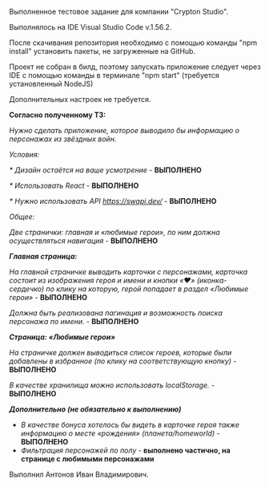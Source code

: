 Выполненное тестовое задание для компании "Crypton Studio".

Выполнялось на IDE Visual Studio Code v.1.56.2.

После скачивания репозитория необходимо с помощью команды "npm install" установить пакеты, не загруженные на GitHub.

Проект не собран в билд, поэтому запускать приложение следует через IDE с помощью команды в терминале "npm start" (требуется установленный NodeJS)

Дополнительных настроек не требуется.

**Согласно полученному ТЗ:**

_Нужно сделать приложение, которое выводило бы информацию о персонажах из звёздных войн._

_Условия:_

_\* Дизайн остаётся на ваше усмотрение_ - **ВЫПОЛНЕНО**

_\* Использовать React_ - **ВЫПОЛНЕНО**

_\* Нужно использовать API https://swapi.dev/_ - **ВЫПОЛНЕНО**

_Общее:_

_Две странички: главная и «любимые герои», по ним должна осуществляться навигация_ - **ВЫПОЛНЕНО**

**_Главная страница:_**

_На главной страничке выводить карточки с персонажами,
карточка состоит из изображения героя и имени и кнопки «:hearts:» (иконка-сердечко) по клику на которую, герой попадает в раздел «Любимые герои»_ - **ВЫПОЛНЕНО**

_Должна быть реализована пагинация и возможность поиска персонажа по имени._ - **ВЫПОЛНЕНО**

**_Страница: «Любимые герои»_**

_На страничке должен выводиться список героев, которые были добавлены в избранное (по клику на соответствующую кнопку)_ - **ВЫПОЛНЕНО**

_В качестве хранилища можно использовать localStorage._ - **ВЫПОЛНЕНО**

**_Дополнительно (не обязательно к выполнению)_**

- _В качестве бонуса хотелось бы видеть в карточке героя также информацию о месте «рождения» (планета/homeworld)_ - **ВЫПОЛНЕНО**
- _Фильтрация персонажей по полу_ - **выполнено частично, на странице с любимыми персонажами**

Выполнил Антонов Иван Владимирович.

